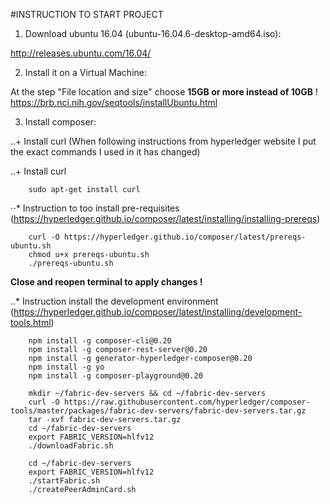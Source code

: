 #INSTRUCTION TO START PROJECT

1. Download ubuntu 16.04 (ubuntu-16.04.6-desktop-amd64.iso):  

http://releases.ubuntu.com/16.04/  
  
2. Install it on a Virtual Machine:  

At the step "File location and size" choose **15GB or more instead of 10GB** ! 
https://brb.nci.nih.gov/seqtools/installUbuntu.html  

3. Install composer:  

..+ Install curl
(When following instructions from hyperledger website I put the exact commands I used in it has changed) 

..+ Install curl

        sudo apt-get install curl

⋅⋅* Instruction to too install pre-requisites (https://hyperledger.github.io/composer/latest/installing/installing-prereqs) 

        curl -O https://hyperledger.github.io/composer/latest/prereqs-ubuntu.sh  
        chmod u+x prereqs-ubuntu.sh  
        ./prereqs-ubuntu.sh  
    
**Close and reopen terminal to apply changes !**

..* Instruction install the development environment (https://hyperledger.github.io/composer/latest/installing/development-tools.html) 
  
        npm install -g composer-cli@0.20  
        npm install -g composer-rest-server@0.20  
        npm install -g generator-hyperledger-composer@0.20  
        npm install -g yo  
        npm install -g composer-playground@0.20  

        mkdir ~/fabric-dev-servers && cd ~/fabric-dev-servers  
        curl -O https://raw.githubusercontent.com/hyperledger/composer-tools/master/packages/fabric-dev-servers/fabric-dev-servers.tar.gz  
        tar -xvf fabric-dev-servers.tar.gz  
        cd ~/fabric-dev-servers  
        export FABRIC_VERSION=hlfv12  
        ./downloadFabric.sh

        cd ~/fabric-dev-servers  
        export FABRIC_VERSION=hlfv12  
        ./startFabric.sh  
        ./createPeerAdminCard.sh  
